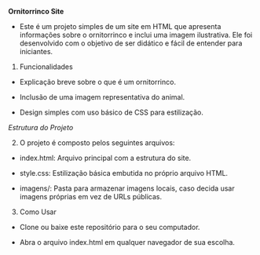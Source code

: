 **Ornitorrinco Site**

- Este é um projeto simples de um site em HTML que apresenta informações sobre o ornitorrinco e inclui uma imagem ilustrativa. Ele foi desenvolvido com o objetivo de ser didático e fácil de entender para iniciantes.

1. Funcionalidades

- Explicação breve sobre o que é um ornitorrinco.

- Inclusão de uma imagem representativa do animal.

- Design simples com uso básico de CSS para estilização.

*Estrutura do Projeto*

2. O projeto é composto pelos seguintes arquivos:

- index.html: Arquivo principal com a estrutura do site.

- style.css: Estilização básica embutida no próprio arquivo HTML.

- imagens/: Pasta para armazenar imagens locais, caso decida usar imagens próprias em vez de URLs públicas.

3. Como Usar

- Clone ou baixe este repositório para o seu computador.

- Abra o arquivo index.html em qualquer navegador de sua escolha.
